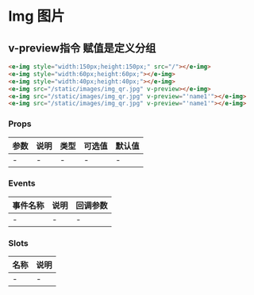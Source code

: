 # Img 图片
<e-img style="width:150px;height:150px;" src="/"></e-img><e-img style="width:60px;height:60px;"></e-img><e-img style="width:40px;height:40px;"></e-img>
## v-preview指令 赋值是定义分组
<e-img src="/static/images/img_qr.jpg" v-preview></e-img>
<e-img src="/static/images/img_qr.jpg" v-preview="'name1'"></e-img><e-img src="/static/images/img_qr.jpg" v-preview="'name1'"></e-img>

```html
<e-img style="width:150px;height:150px;" src="/"></e-img>
<e-img style="width:60px;height:60px;"></e-img>
<e-img style="width:40px;height:40px;"></e-img>
<e-img src="/static/images/img_qr.jpg" v-preview></e-img>
<e-img src="/static/images/img_qr.jpg" v-preview="'name1'"></e-img>
<e-img src="/static/images/img_qr.jpg" v-preview="'name1'"></e-img>

```

### Props
| 参数      | 说明    | 类型      | 可选值       | 默认值   |
|---------- |-------- |---------- |------------- |--------- |
| -     | -   | -  |   -       |    -    |

### Events
| 事件名称 | 说明 | 回调参数 |
|---------|--------|---------|
| - | - | - |

### Slots
| 名称 | 说明 | 
|---------|--------|
| - | - |